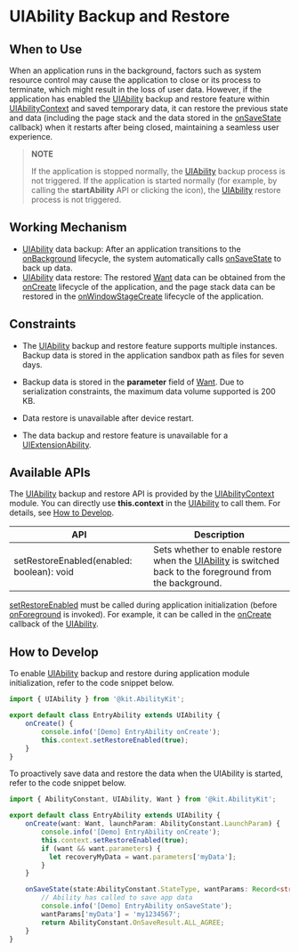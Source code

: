 # UIAbility Backup and Restore

<!--Kit: Ability Kit-->
<!--Subsystem: Ability-->
<!--Owner: @altay; @Luobniz21-->
<!--Designer: @altay-->
<!--Tester: @lixueqing513-->
<!--Adviser: @huipeizi-->

## When to Use

When an application runs in the background, factors such as system resource control may cause the application to close or its process to terminate, which might result in the loss of user data. However, if the application has enabled the [UIAbility](../reference/apis-ability-kit/js-apis-app-ability-uiAbility.md) backup and restore feature within [UIAbilityContext](../reference/apis-ability-kit/js-apis-inner-application-uiAbilityContext.md) and saved temporary data, it can restore the previous state and data (including the page stack and the data stored in the [onSaveState](../reference/apis-ability-kit/js-apis-app-ability-uiAbility.md#onsavestate) callback) when it restarts after being closed, maintaining a seamless user experience.

> **NOTE**
>
> If the application is stopped normally, the [UIAbility](../reference/apis-ability-kit/js-apis-app-ability-uiAbility.md) backup process is not triggered. If the application is started normally (for example, by calling the **startAbility** API or clicking the icon), the [UIAbility](../reference/apis-ability-kit/js-apis-app-ability-uiAbility.md) restore process is not triggered.

## Working Mechanism
- [UIAbility](../reference/apis-ability-kit/js-apis-app-ability-uiAbility.md) data backup: After an application transitions to the [onBackground](../reference/apis-ability-kit/js-apis-app-ability-uiAbility.md#onbackground) lifecycle, the system automatically calls [onSaveState](../reference/apis-ability-kit/js-apis-app-ability-uiAbility.md#onsavestate) to back up data.
- [UIAbility](../reference/apis-ability-kit/js-apis-app-ability-uiAbility.md) data restore: The restored [Want](../reference/apis-ability-kit/js-apis-app-ability-want.md) data can be obtained from the [onCreate](../reference/apis-ability-kit/js-apis-app-ability-uiAbility.md#oncreate) lifecycle of the application, and the page stack data can be restored in the [onWindowStageCreate](../reference/apis-ability-kit/js-apis-app-ability-uiAbility.md#onwindowstagecreate) lifecycle of the application.

## Constraints

- The [UIAbility](../reference/apis-ability-kit/js-apis-app-ability-uiAbility.md) backup and restore feature supports multiple instances. Backup data is stored in the application sandbox path as files for seven days.

- Backup data is stored in the **parameter** field of [Want](../reference/apis-ability-kit/js-apis-app-ability-want.md#want). Due to serialization constraints, the maximum data volume supported is 200 KB.

- Data restore is unavailable after device restart.

- The data backup and restore feature is unavailable for a [UIExtensionAbility](../reference/apis-ability-kit/js-apis-app-ability-uiExtensionAbility.md).

## Available APIs

The [UIAbility](../reference/apis-ability-kit/js-apis-app-ability-uiAbility.md) backup and restore API is provided by the [UIAbilityContext](../reference/apis-ability-kit/js-apis-inner-application-uiAbilityContext.md) module. You can directly use **this.context** in the [UIAbility](../reference/apis-ability-kit/js-apis-app-ability-uiAbility.md) to call them. For details, see [How to Develop](#how-to-develop).

| API                                                      | Description                                                |
| ------------------------------------------------------------ | ---------------------------------------------------- |
| setRestoreEnabled(enabled: boolean): void | Sets whether to enable restore when the [UIAbility](../reference/apis-ability-kit/js-apis-app-ability-uiAbility.md) is switched back to the foreground from the background.|

[setRestoreEnabled](../reference/apis-ability-kit/js-apis-inner-application-uiAbilityContext.md#setrestoreenabled14) must be called during application initialization (before [onForeground](../reference/apis-ability-kit/js-apis-app-ability-uiAbility.md#onforeground) is invoked). For example, it can be called in the [onCreate](../reference/apis-ability-kit/js-apis-app-ability-uiAbility.md#oncreate) callback of the [UIAbility](../reference/apis-ability-kit/js-apis-app-ability-uiAbility.md).


## How to Develop

To enable [UIAbility](../reference/apis-ability-kit/js-apis-app-ability-uiAbility.md) backup and restore during application module initialization, refer to the code snippet below.

```ts
import { UIAbility } from '@kit.AbilityKit';

export default class EntryAbility extends UIAbility {
    onCreate() {
        console.info('[Demo] EntryAbility onCreate');
        this.context.setRestoreEnabled(true);
    }
}
```

To proactively save data and restore the data when the UIAbility is started, refer to the code snippet below.

```ts
import { AbilityConstant, UIAbility, Want } from '@kit.AbilityKit';

export default class EntryAbility extends UIAbility {
    onCreate(want: Want, launchParam: AbilityConstant.LaunchParam) {
        console.info('[Demo] EntryAbility onCreate');
        this.context.setRestoreEnabled(true);
        if (want && want.parameters) {
          let recoveryMyData = want.parameters['myData'];
        }
    }

    onSaveState(state:AbilityConstant.StateType, wantParams: Record<string, Object>) {
        // Ability has called to save app data
        console.info('[Demo] EntryAbility onSaveState');
        wantParams['myData'] = 'my1234567';
        return AbilityConstant.OnSaveResult.ALL_AGREE;
    }
}
```
